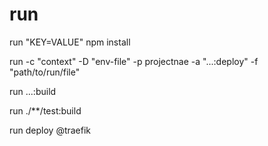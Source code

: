# run

run "KEY=VALUE" npm install


run 
  -c "context"
  -D "env-file"
  -p projectnae 
  -a "...:deploy"
  -f "path/to/run/file"


run ...:build

run ./**/test:build

run deploy @traefik 
